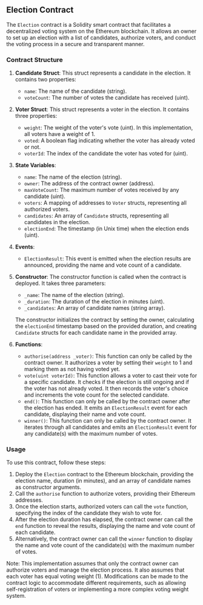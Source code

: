 ## Election Contract

The `Election` contract is a Solidity smart contract that facilitates a decentralized voting system on the Ethereum blockchain. It allows an owner to set up an election with a list of candidates, authorize voters, and conduct the voting process in a secure and transparent manner.

### Contract Structure

1. **Candidate Struct**: This struct represents a candidate in the election. It contains two properties:
   - `name`: The name of the candidate (string).
   - `voteCount`: The number of votes the candidate has received (uint).

2. **Voter Struct**: This struct represents a voter in the election. It contains three properties:
   - `weight`: The weight of the voter's vote (uint). In this implementation, all voters have a weight of 1.
   - `voted`: A boolean flag indicating whether the voter has already voted or not.
   - `voterId`: The index of the candidate the voter has voted for (uint).

3. **State Variables**:
   - `name`: The name of the election (string).
   - `owner`: The address of the contract owner (address).
   - `maxVoteCount`: The maximum number of votes received by any candidate (uint).
   - `voters`: A mapping of addresses to `Voter` structs, representing all authorized voters.
   - `candidates`: An array of `Candidate` structs, representing all candidates in the election.
   - `electionEnd`: The timestamp (in Unix time) when the election ends (uint).

4. **Events**:
   - `ElectionResult`: This event is emitted when the election results are announced, providing the name and vote count of a candidate.

5. **Constructor**: The constructor function is called when the contract is deployed. It takes three parameters:
   - `_name`: The name of the election (string).
   - `_duration`: The duration of the election in minutes (uint).
   - `_candidates`: An array of candidate names (string array).

   The constructor initializes the contract by setting the owner, calculating the `electionEnd` timestamp based on the provided duration, and creating `Candidate` structs for each candidate name in the provided array.

6. **Functions**:
   - `authorise(address _voter)`: This function can only be called by the contract owner. It authorizes a voter by setting their `weight` to 1 and marking them as not having voted yet.
   - `vote(uint voterId)`: This function allows a voter to cast their vote for a specific candidate. It checks if the election is still ongoing and if the voter has not already voted. It then records the voter's choice and increments the vote count for the selected candidate.
   - `end()`: This function can only be called by the contract owner after the election has ended. It emits an `ElectionResult` event for each candidate, displaying their name and vote count.
   - `winner()`: This function can only be called by the contract owner. It iterates through all candidates and emits an `ElectionResult` event for any candidate(s) with the maximum number of votes.

### Usage

To use this contract, follow these steps:

1. Deploy the `Election` contract to the Ethereum blockchain, providing the election name, duration (in minutes), and an array of candidate names as constructor arguments.
2. Call the `authorise` function to authorize voters, providing their Ethereum addresses.
3. Once the election starts, authorized voters can call the `vote` function, specifying the index of the candidate they wish to vote for.
4. After the election duration has elapsed, the contract owner can call the `end` function to reveal the results, displaying the name and vote count of each candidate.
5. Alternatively, the contract owner can call the `winner` function to display the name and vote count of the candidate(s) with the maximum number of votes.

Note: This implementation assumes that only the contract owner can authorize voters and manage the election process. It also assumes that each voter has equal voting weight (1). Modifications can be made to the contract logic to accommodate different requirements, such as allowing self-registration of voters or implementing a more complex voting weight system.
